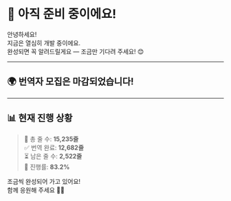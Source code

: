 # 🚧 아직 준비 중이에요!

안녕하세요!  
지금은 열심히 개발 중이에요.  
완성되면 꼭 알려드릴게요 — 조금만 기다려 주세요! 😊

---

## 🌍 번역자 모집은 마감되었습니다!

---

## 📊 현재 진행 상황
> 📝 총 줄 수: **15,235줄**  
> ✅ 번역 완료: **12,682줄**  
> ⏳ 남은 줄 수: **2,522줄**  
> 🎯 진행률: **83.2%**

조금씩 완성되어 가고 있어요!  
함께 응원해 주세요 💪✨
